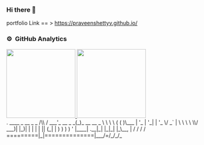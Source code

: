 ### Hi there 👋

<!--
**Praveenshettyv/Praveenshettyv** is a ✨ _special_ ✨ repository because its `README.md` (this file) appears on your GitHub profile.
 .   ____          _            __ _ _
 /\\ / ___'_ __ _ _(_)_ __  __ _ \ \ \ \
( ( )\___ | '_ | '_| | '_ \/ _` | \ \ \ \
 \\/  ___)| |_)| | | | | || (_| |  ) ) ) )
  '  |____| .__|_| |_|_| |_\__, | / / / /
 =========|_|==============|___/=/_/_/_
Here are some ideas to get you started:

- 🔭 I’m currently working on ...
- 🌱 I’m currently learning ...
- 👯 I’m looking to collaborate on ...
- 🤔 I’m looking for help with ...
- 💬 Ask me about ...
- 📫 How to reach me: ...
- 😄 Pronouns: ...
- ⚡ Fun fact: ...
-->
portfolio Link == > https://praveenshettyv.github.io/
### ⚙️ &nbsp;GitHub Analytics
<div class='flex justify-content-space-between align-items-center'>
<a href="https://github.com/Praveenshettyv">
  <img height="180em" src="https://github-readme-stats-eight-theta.vercel.app/api?username=Praveenshettyv&show_icons=true&theme=algolia&include_all_commits=true&count_private=true"/>
  <img height="180em" src="https://github-readme-stats-eight-theta.vercel.app/api/top-langs/?username=Praveenshettyv&layout=compact&langs_count=8&theme=algolia"/>
</a>
</div>
  .   ____          _            __ _ _
 /\\ / ___'_ __ _ _(_)_ __  __ _ \ \ \ \
( ( )\___ | '_ | '_| | '_ \/ _` | \ \ \ \
 \\/  ___)| |_)| | | | | || (_| |  ) ) ) )
  '  |____| .__|_| |_|_| |_\__, | / / / /
 =========|_|==============|___/=/_/_/_
